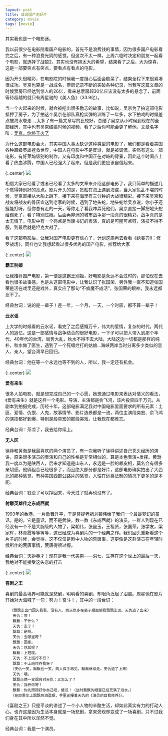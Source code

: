 ```yaml
---
layout: post
title: 谁说国产无好片
category: movie
tags: [movie]
---
```


其实我也是一个电影迷。

我以前很少在电影院看国产电影的，首先不是浪费钱的事情，因为很多国产电影看完之后，有一种浪费光阴的感觉。但这次不太一样，上周六临时决定和朋友一起看个电影，就选择了战狼2，其实也没有抱太大的希望，结果看了之后，大为惊喜，这是一部要笑点有笑点，要看点有看点的电影。

因为开头很精彩，在电影院的时候我一度担心后面会歇菜了，结果全程下来很紧凑很成功。吴京也算是一战成名，票房记录不断的突破各种记录，当我写这篇文章的时候票房已经达到惊人的26亿，看来总票房超30亿应该没有太多的悬念了，前面等待超越的就只有周星驰的《美人鱼》（33.9亿）。

当一个火起来的时候，就会被挖出很多励志的故事，比如说，吴京为了拍这部电影抵押了房子，为了拍这个吴京在部队真枪实弹的训练了一年多，水下拍戏的时候差点被海水卷走...,太多了有一篇文章写的比较好，总结了吴京从小时候到现在的全部经历，其中也有吴京结婚时候的视频，看了之后你可能会更了解他，文章名字叫：[吴京，你终于火了](http://mp.weixin.qq.com/s/BTdr3ev6lqkZGFM_nqdKQA)

为什么这部电影会火，其实中国人事太缺少这种类型的电影了，我们都是看着美国各种超级英雄拯救世界，中国人在电影中不是反派，就是被调侃。突然有这么一部电影，有好莱坞级别的制作，又有印度和中国正在对峙的背景，因此这个时间点上看了热血沸腾，中国人已经强大了起来，但是我们更应该自信起来。

{:.center}
![](http://www.ityouknow.com/assets/images/2017/movie/wolf.jpg)

相信大家已经看了或者已经看了太多的文章来介绍这部电影了，我只简单的描述几个觉得特别好的亮点。影片开头的是，货船在海上遇到海盗，当大家慌乱不堪的时候，吴京直接从大船上跳下，接下来在海里有三分钟的大战很精彩。接下来吴京和战友将战友的骨灰盒送到老家的时候，遇到了地头蛇，地头蛇给吴京说，你小子还挺能打呀，但你总有走的一天，等你走了看我咋弄死他们，吴京直接一脚把地头蛇给踢死了，看了特别过瘾。后面再非洲的城市战争那一段真的很精彩，战争真的是太无情了。电影中有一个亮点是当康书记的表演，真的是可圈可点呀，演技不得不服，到最后就是坦克大战了。

看了这部电影后，让我对国产电影更有信心了，计划这周再去看看《绣春刀II：修罗战场》，同样也让我想起看过很多优秀的国产电影，推荐给大家


{:.center}
![](http://www.ityouknow.com/assets/images/2017/movie/bwbj.jpeg)

**霸王别姬** 

让我推荐国产电影，第一便是这霸王别姬，好电影是永远不会过时的，那怕现在去看也很多故事感。也是从这部电影中，让我认识了张国荣，另外我一直不知道张国荣是活在戏里还是戏外，真实应了那句“不疯魔不成活”，张国荣的眼神，我永远都忘不了。

经典台词：说的是一辈子！差一年，一个月，一天，一个时辰，都不算一辈子！

**云水谣** 

上大学的时候看的云水谣，看完了之后感慨万千，伟大的爱情，复杂的时代，两代人的追忆。这是一部感情与战争结合的很好电影，一下子可以把人带入到那个年代，40年代的台湾，局势大乱，秋水不得不去大陆，大陆这边一切都是那样的纯朴，秋水做了医生，遇到了一个死缠烂打的姑娘...海峡两岸当时分离多少类似的恋人、亲人，望台湾早日回归。

经典台词：他在等一个永远也等不到的人，所以，我一定还有机会。


{:.center}
![](http://www.ityouknow.com/assets/images/2017/movie/ayls.jpeg)

**爱有来生** 

很多人拍电影，就是想完成自己的一个心愿，她想通过电影来表达对情义的看法，《爱有来生》就是这样一个电影。导演、主演都是俞飞鸿，该片投资四千万元，从剧本到拍摄完成，历经十年。这部电影满足我对中国电影里面要求的所有元素：土匪、爱情、仇恨、人鬼，故事情节、影片选景都是一流，两位主演段奕宏、俞飞鸿的演技都好到爆，特别是段奕宏的那段哭戏，让我现在都难忘。

经典台词：茶凉了，我去给你续上。

**无人区** 

徐峥和黄渤是我最喜欢的两个演员了，有一次我听了徐峥讲述自己秃头经历的演讲，原来很多演员的表演和自己的性格是非常相似的，算是本色表演+发挥。黄渤我一度以为是陕西人，后来才知道是山东人，永远是一脸的赖皮相，莫名会有很多亲切感。他俩组合已经很多了，而且绝大部分都是好片，这部电影确实拍出了大西北的那种感觉，有种美国西部公路片的感觉，人性在远离法制的情况下更多的是本能。

经典台词：钱没了可以挣回来，今天过了就再也没有了。

**射雕英雄传之东成西就** 

1993年的香港，一片歌舞升平，于是菩提老祖刘镇伟给了我们一个最最梦幻的童话。是的，它是童话，而不是武侠。数一数《东成西就》的演员，一群人到现在已经没有一个不是大腕级的人物了，梁朝伟，张曼玉，王祖贤，张国荣，张学友，梁家辉，林青霞等等等等，这已经成为喜剧片的一个经典之作。我们回头重新看这个片子的时候，会觉得，这不仅仅是剧中人物的荒唐事，这更像是这群演员在年轻时候所作的荒唐事情，荒唐得很过瘾。

经典台词：天妒英才！现在是我一代美男——洪七，生存在这个世上的最后一天，我绝对不能接受这失恋的打击


{:.center}
![](http://www.ityouknow.com/assets/images/2017/movie/xjzw.jpeg)

**喜剧之王** 

喜剧的最高境界可能就是悲剧，明明看的喜剧，却眼角泛起了泪痕。周星驰在影片开始对大海喊了一句：努力！奋斗！，其中的一段台词：

```
  （飘飘走出门回头看看，没有人，而天仇多在窗子后面偷看飘飘走远。天仇追了出来）
　　天仇：喂！
　　飘飘：干什么？
　　天仇：走了？
　　飘飘：是啊。
　　天仇：去哪里呀？
　　飘飘：回家。
　　天仇：然后呢？
　　飘飘：上班喽。
　　天仇：不上班行不行？
　　飘飘：不上班你养我呀？
　　（天仇一笑，飘飘也一笑，两人挥手再见，飘飘继续走。天仇追了上来）
　　天仇：喂。
　　飘飘点燃一支烟背对天仇：又怎么了？
　　天仇：我养你呀！
　　飘飘：你先照顾好你自己吧，傻瓜！（这时飘飘的眼里已经充满了泪水。）
　　（在即乘车上飘飘热泪盈眶，手里还攥着天仇的《演员的自我修养》）。
```

《喜剧之王》只是平淡的讲述了一个小人物的辛酸生活，却如此真实有力的打动人心。也许这是因为生活本身就是一场悲剧，拿来旁观却变成了一场喜剧，只不过我们身在其中所以浑然不觉。

经典台词：我是一个演员。















